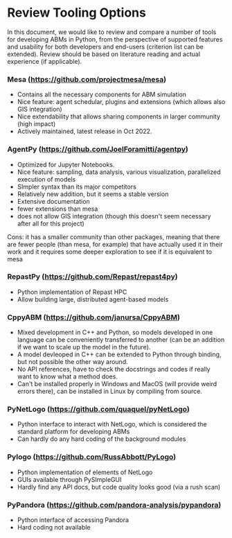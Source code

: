 # Review Tooling Options 

In this document, we would like to review and compare a number of tools for developing ABMs in Python, from the perspective of supported features and usability for both developers and end-users (criterion list can be extended). Review should be based on literature reading and actual experience (if applicable).  

### Mesa (https://github.com/projectmesa/mesa) 

- Contains all the necessary components for ABM simulation 
- Nice feature: agent schedular, plugins and extensions (which allows also GIS integration)
- Nice extendability that allows sharing components in larger community (high impact) 
- Actively maintained, latest release in Oct 2022. 

### AgentPy (https://github.com/JoelForamitti/agentpy) 

- Optimized for Jupyter Notebooks. 
- Nice feature: sampling, data analysis, various visualization, parallelized execution of models 
- SImpler syntax than its major competitors 
- Relatively new addition, but it seems a stable version 
- Extensive documentation 
- fewer extensions than mesa
- does not allow GIS integration (though this doesn't seem necessary after all for this project)

Cons: it has a smaller community than other packages, meaning that there are fewer people (than mesa, for example) that have actually used it in their work and it requires some deeper exploration to see if it is equivalent to mesa 

### RepastPy (https://github.com/Repast/repast4py) 

- Python implementation of Repast HPC 
- Allow building large, distributed agent-based models 

### CppyABM (https://github.com/janursa/CppyABM) 

- Mixed development in C++ and Python, so models developed in one language can be conveniently transferred to another (can be an addition if we want to scale up the model in the future). 
- A model devleoped in C++ can be extended to Python through binding, but not possible the other way around.
- No API references, have to check the docstrings and codes if really want to know what a method does.
- Can't be installed properly in Windows and MacOS (will provide weird errors there), can be installed in Linux by compiling from source.

### PyNetLogo (https://github.com/quaquel/pyNetLogo) 

- Python interface to interact with NetLogo, which is considered the standard platform for developing ABMs 
- Can hardly do any hard coding of the background modules 

### Pylogo (https://github.com/RussAbbott/PyLogo) 

- Python implementation of elements of NetLogo 
- GUIs available through PySImpleGUI 
- Hardly find any API docs, but code quality looks good (via a rush scan) 

### PyPandora (https://github.com/pandora-analysis/pypandora) 

- Python interface of accessing Pandora 
- Hard coding not available 
